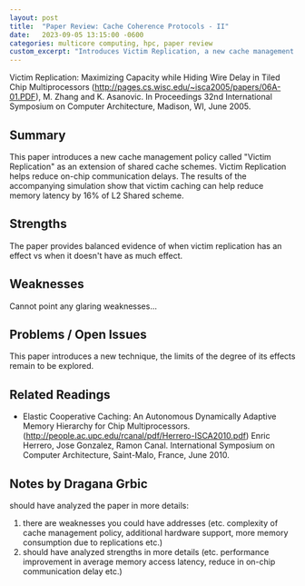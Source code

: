 ```yaml
---
layout: post
title:  "Paper Review: Cache Coherence Protocols - II"
date:   2023-09-05 13:15:00 -0600
categories: multicore computing, hpc, paper review
custom_excerpt: "Introduces Victim Replication, a new cache management policy extending shared cache schemes to reduce on-chip communication delays. Shows 16% latency reduction compared to L2 Shared scheme."
---
```


Victim Replication: Maximizing Capacity while Hiding Wire Delay in Tiled Chip Multiprocessors (http://pages.cs.wisc.edu/~isca2005/papers/06A-01.PDF), M. Zhang and K. Asanovic. In Proceedings 32nd International Symposium on Computer Architecture, Madison, WI, June 2005.

## Summary

This paper introduces a new cache management policy called "Victim Replication" as an extension of shared cache schemes. Victim Replication helps reduce on-chip communication delays. The results of the accompanying simulation show that victim caching can help reduce memory latency by 16% of L2 Shared scheme. 

## Strengths

The paper provides balanced evidence of when victim replication has an effect vs when it doesn't have as much effect.
## Weaknesses

Cannot point any glaring weaknesses...
## Problems / Open Issues

This paper introduces a new technique, the limits of the degree of its effects remain to be explored.

## Related Readings
* Elastic Cooperative Caching: An Autonomous Dynamically Adaptive Memory Hierarchy for Chip Multiprocessors. (http://people.ac.upc.edu/rcanal/pdf/Herrero-ISCA2010.pdf) Enric Herrero, Jose Gonzalez, Ramon Canal. International Symposium on Computer Architecture, Saint-Malo, France, June 2010.

## Notes by Dragana Grbic
should have analyzed the paper in more details:
1. there are weaknesses you could have addresses (etc. complexity of cache management policy, additional hardware support, more memory consumption due to replications etc.)
2. should have analyzed strengths in more details (etc. performance improvement in average memory access latency, reduce in on-chip communication delay etc.)